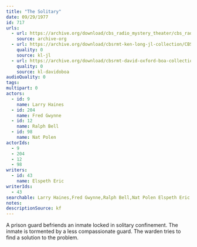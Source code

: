 ```yaml
---
title: "The Solitary"
date: 09/29/1977
id: 717
urls: 
  - url: https://archive.org/download/cbs_radio_mystery_theater/cbs_radio_mystery_theater-0701-0750.zip/cbs_radio_mystery_theater-0701-0750%2Fcbsrmt_0717_the_solitary.mp3
    source: archive-org
  - url: https://archive.org/download/cbsrmt-ken-long-jl-collection/CBSRMT - 770929 0717 The Solitary_jl.mp3
    quality: 0
    source: kl-jl
  - url: https://archive.org/download/cbsrmt-david-oxford-boa-collection/CBSRMT-770929-0717-The-Solitary-(128-48)_WBBM-JE-{BoA}.mp3
    quality: 0
    source: kl-davidoboa
audioQuality: 0
tags: 
multipart: 0
actors:  
  - id: 9
    name: Larry Haines  
  - id: 204
    name: Fred Gwynne  
  - id: 12
    name: Ralph Bell  
  - id: 98
    name: Nat Polen
actorIds:  
  - 9  
  - 204  
  - 12  
  - 98
writers:  
  - id: 43
    name: Elspeth Eric
writerIds:  
  - 43
searchable: Larry Haines,Fred Gwynne,Ralph Bell,Nat Polen Elspeth Eric
notes: 
descriptionSource: kf
---
```

A prison guard befriends an inmate locked in solitary confinement. The inmate is tormented by a less compassionate guard. The warden tries to find a solution to the problem.